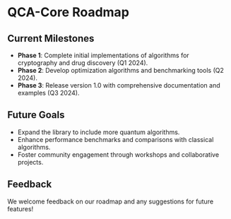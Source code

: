 # QCA-Core Roadmap

## Current Milestones
- **Phase 1**: Complete initial implementations of algorithms for cryptography and drug discovery (Q1 2024).
- **Phase 2**: Develop optimization algorithms and benchmarking tools (Q2 2024).
- **Phase 3**: Release version 1.0 with comprehensive documentation and examples (Q3 2024).

## Future Goals
- Expand the library to include more quantum algorithms.
- Enhance performance benchmarks and comparisons with classical algorithms.
- Foster community engagement through workshops and collaborative projects.

## Feedback
We welcome feedback on our roadmap and any suggestions for future features!

